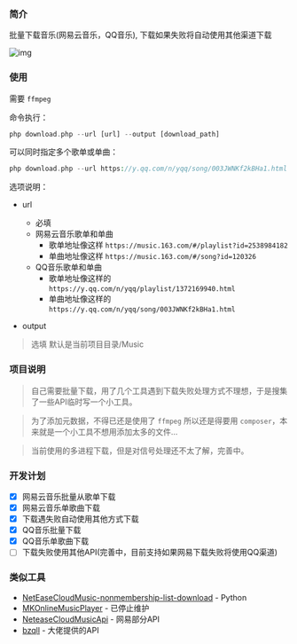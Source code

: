 ### 简介

批量下载音乐(网易云音乐，QQ音乐), 下载如果失败将自动使用其他渠道下载

![img](https://ww1.sinaimg.cn/large/007i4MEmgy1g0795dodizj30wa0d2489.jpg)

### 使用
需要 `ffmpeg`

命令执行：

```php
php download.php --url [url] --output [download_path]
```

可以同时指定多个歌单或单曲：

```php
php download.php --url https://y.qq.com/n/yqq/song/003JWNKf2kBHa1.html --url https://y.qq.com/n/yqq/song/004f5vwq0hsLu1.html
```

选项说明：
- url
    - 必填
    - 网易云音乐歌单和单曲
        - 歌单地址像这样 `https://music.163.com/#/playlist?id=2538984182`
        - 单曲地址像这样 `https://music.163.com/#/song?id=120326`
    - QQ音乐歌单和单曲
        - 歌单地址像这样的 `https://y.qq.com/n/yqq/playlist/1372169940.html`
        - 单曲地址像这样的 `https://y.qq.com/n/yqq/song/003JWNKf2kBHa1.html`

- output
> 选填 默认是当前项目目录/Music

### 项目说明

> 自己需要批量下载，用了几个工具遇到下载失败处理方式不理想，于是搜集了一些API临时写一个小工具。

> 为了添加元数据，不得已还是使用了 `ffmpeg` 所以还是得要用 `composer`，本来就是一个小工具不想用添加太多的文件...

> 当前使用的多进程下载，但是对信号处理还不太了解，完善中。

### 开发计划

- [x] 网易云音乐批量从歌单下载
- [x] 网易云音乐单歌曲下载
- [x] 下载遇失败自动使用其他方式下载
- [x] QQ音乐批量下载
- [x] QQ音乐单歌曲下载
- [ ] 下载失败使用其他API(完善中，目前支持如果网易下载失败将使用QQ渠道)

### 类似工具

- [NetEaseCloudMusic-nonmembership-list-download](https://github.com/CcphAmy/NetEaseCloudMusic-nonmembership-list-download) - Python
- [MKOnlineMusicPlayer](https://github.com/mengkunsoft/MKOnlineMusicPlayer) - 已停止维护
- [NeteaseCloudMusicApi](https://github.com/metowolf/NeteaseCloudMusicApi) - 网易部分API
- [bzqll](https://www.bzqll.com/2019/01/262.html) - 大佬提供的API